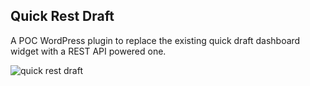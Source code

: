 ## Quick Rest Draft

A POC WordPress plugin to replace the existing quick draft dashboard widget with a REST API powered one.

![quick rest draft](https://dl.dropboxusercontent.com/u/1196870/quick-rest-draft.png)
